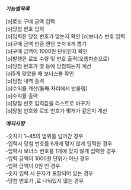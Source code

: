 _**기능별목록**_
 
[o]로또 구매 금액 입력  
[o]당첨 번호 입력  
[o]입력한 당첨 번호가 맞는지 확인
[o]보너스 번호 입력  
[o]구매 금액 만큼 랜덤 숫자 6개 뽑기  
[o]구매 금액이 1000원 단위인지 확인  
[o]발행한 로또 수량 및 번호 출력(오름차순으로)  
[o]당첨 번호가 몇 등에 당첨되는지 계산  
[o]5개 맞았을 때 보너스볼 확인  
[o]당첨 내역 출력  
[o]수익률 계산(둘째 자리에서 반올림)  
[o]수익률 출력  
[o]당첨 번호 입력값을 리스트로 바꾸기  
[o]당첨 번호와 로또 번호가 몇개가 같은지 계산


**_예외사항_**

-숫자가 1~45의 범위를 넘어간 경우  
-입력시 당첨 번호를 6개에 맞지 않게 입력한 경우  
-입력시 보너스 번호를 1개에 맞지 않게 입력한 경우  
-입력 금액이 1000원 단위가 아닌 경우  
-입력 금액이 0원 인 경우  
-숫자 입력 시 문자가 포함되어 있는 경우  
-당첨 번호가 ,로 나눠있지 않는 경우